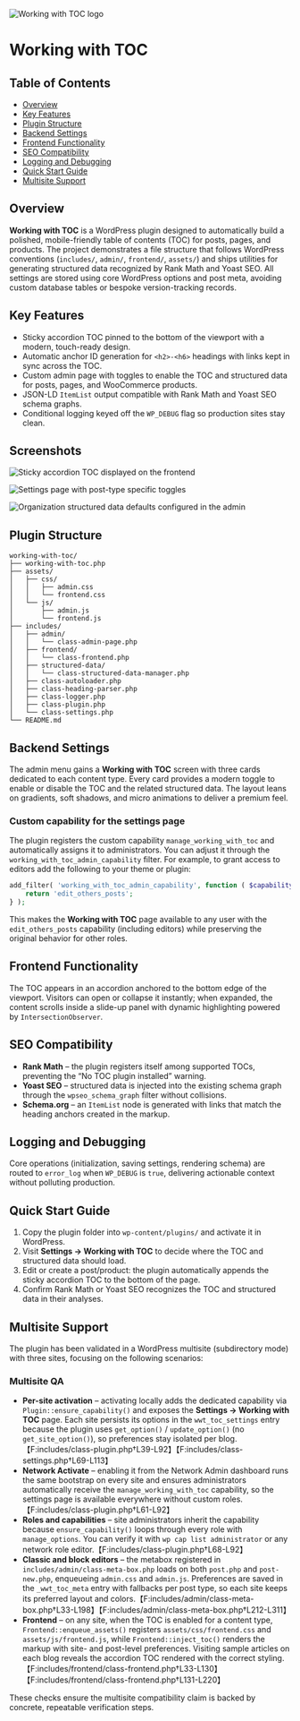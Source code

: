 ![Working with TOC logo](assets/images/www-logo.png)

# Working with TOC

## Table of Contents
- [Overview](#overview)
- [Key Features](#key-features)
- [Plugin Structure](#plugin-structure)
- [Backend Settings](#backend-settings)
- [Frontend Functionality](#frontend-functionality)
- [SEO Compatibility](#seo-compatibility)
- [Logging and Debugging](#logging-and-debugging)
- [Quick Start Guide](#quick-start-guide)
- [Multisite Support](#multisite-support)

## Overview

**Working with TOC** is a WordPress plugin designed to automatically build a polished, mobile-friendly table of contents (TOC) for posts, pages, and products. The project demonstrates a file structure that follows WordPress conventions (`includes/`, `admin/`, `frontend/`, `assets/`) and ships utilities for generating structured data recognized by Rank Math and Yoast SEO.
All settings are stored using core WordPress options and post meta, avoiding custom database tables or bespoke version-tracking records.

## Key Features

- Sticky accordion TOC pinned to the bottom of the viewport with a modern, touch-ready design.
- Automatic anchor ID generation for `<h2>-<h6>` headings with links kept in sync across the TOC.
- Custom admin page with toggles to enable the TOC and structured data for posts, pages, and WooCommerce products.
- JSON-LD `ItemList` output compatible with Rank Math and Yoast SEO schema graphs.
- Conditional logging keyed off the `WP_DEBUG` flag so production sites stay clean.

## Screenshots

![Sticky accordion TOC displayed on the frontend](assets/images/screenshot-1.png)

![Settings page with post-type specific toggles](assets/images/screenshot-2.png)

![Organization structured data defaults configured in the admin](assets/images/screenshot-3.png)

## Plugin Structure

```
working-with-toc/
├── working-with-toc.php
├── assets/
│   ├── css/
│   │   ├── admin.css
│   │   └── frontend.css
│   └── js/
│       ├── admin.js
│       └── frontend.js
├── includes/
│   ├── admin/
│   │   └── class-admin-page.php
│   ├── frontend/
│   │   └── class-frontend.php
│   ├── structured-data/
│   │   └── class-structured-data-manager.php
│   ├── class-autoloader.php
│   ├── class-heading-parser.php
│   ├── class-logger.php
│   ├── class-plugin.php
│   └── class-settings.php
└── README.md
```

## Backend Settings

The admin menu gains a **Working with TOC** screen with three cards dedicated to each content type. Every card provides a modern toggle to enable or disable the TOC and the related structured data. The layout leans on gradients, soft shadows, and micro animations to deliver a premium feel.

### Custom capability for the settings page

The plugin registers the custom capability `manage_working_with_toc` and automatically assigns it to administrators. You can adjust it through the `working_with_toc_admin_capability` filter. For example, to grant access to editors add the following to your theme or plugin:

```php
add_filter( 'working_with_toc_admin_capability', function ( $capability ) {
    return 'edit_others_posts';
} );
```

This makes the **Working with TOC** page available to any user with the `edit_others_posts` capability (including editors) while preserving the original behavior for other roles.

## Frontend Functionality

The TOC appears in an accordion anchored to the bottom edge of the viewport. Visitors can open or collapse it instantly; when expanded, the content scrolls inside a slide-up panel with dynamic highlighting powered by `IntersectionObserver`.

## SEO Compatibility

- **Rank Math** – the plugin registers itself among supported TOCs, preventing the “No TOC plugin installed” warning.
- **Yoast SEO** – structured data is injected into the existing schema graph through the `wpseo_schema_graph` filter without collisions.
- **Schema.org** – an `ItemList` node is generated with links that match the heading anchors created in the markup.

## Logging and Debugging

Core operations (initialization, saving settings, rendering schema) are routed to `error_log` when `WP_DEBUG` is `true`, delivering actionable context without polluting production.

## Quick Start Guide

1. Copy the plugin folder into `wp-content/plugins/` and activate it in WordPress.
2. Visit **Settings → Working with TOC** to decide where the TOC and structured data should load.
3. Edit or create a post/product: the plugin automatically appends the sticky accordion TOC to the bottom of the page.
4. Confirm Rank Math or Yoast SEO recognizes the TOC and structured data in their analyses.

## Multisite Support

The plugin has been validated in a WordPress multisite (subdirectory mode) with three sites, focusing on the following scenarios:

### Multisite QA

- **Per-site activation** – activating locally adds the dedicated capability via `Plugin::ensure_capability()` and exposes the **Settings → Working with TOC** page. Each site persists its options in the `wwt_toc_settings` entry because the plugin uses `get_option()` / `update_option()` (no `get_site_option()`), so preferences stay isolated per blog.【F:includes/class-plugin.php†L39-L92】【F:includes/class-settings.php†L69-L113】
- **Network Activate** – enabling it from the Network Admin dashboard runs the same bootstrap on every site and ensures administrators automatically receive the `manage_working_with_toc` capability, so the settings page is available everywhere without custom roles.【F:includes/class-plugin.php†L61-L92】
- **Roles and capabilities** – site administrators inherit the capability because `ensure_capability()` loops through every role with `manage_options`. You can verify it with `wp cap list administrator` or any network role editor.【F:includes/class-plugin.php†L68-L92】
- **Classic and block editors** – the metabox registered in `includes/admin/class-meta-box.php` loads on both `post.php` and `post-new.php`, enqueueing `admin.css` and `admin.js`. Preferences are saved in the `_wwt_toc_meta` entry with fallbacks per post type, so each site keeps its preferred layout and colors.【F:includes/admin/class-meta-box.php†L33-L198】【F:includes/admin/class-meta-box.php†L212-L311】
- **Frontend** – on any site, when the TOC is enabled for a content type, `Frontend::enqueue_assets()` registers `assets/css/frontend.css` and `assets/js/frontend.js`, while `Frontend::inject_toc()` renders the markup with site- and post-level preferences. Visiting sample articles on each blog reveals the accordion TOC rendered with the correct styling.【F:includes/frontend/class-frontend.php†L33-L130】【F:includes/frontend/class-frontend.php†L131-L220】

These checks ensure the multisite compatibility claim is backed by concrete, repeatable verification steps.
